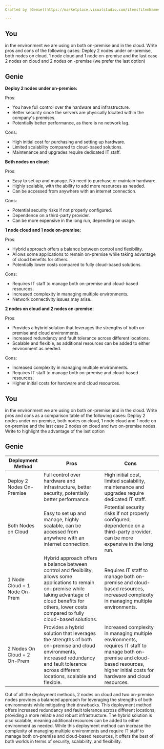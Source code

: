 ```yaml
---
Crafted by [Genie](https://marketplace.visualstudio.com/items?itemName=genieai.chatgpt-vscode)

---
```


## You

in the environment we are using on both on-premise and in the cloud. Write pros and cons of the following cases: Deploy 2 nodes under on-premise, both nodes on cloud, 1 node cloud and 1 node on-premise and the last case 2 nodes on cloud and 2 nodes on -premise (we prefer the last option)

## Genie

**Deploy 2 nodes under on-premise:**

Pros:
- You have full control over the hardware and infrastructure.
- Better security since the servers are physically located within the company's premises.
- Potentially better performance, as there is no network lag.

Cons:
- High initial cost for purchasing and setting up hardware.
- Limited scalability compared to cloud-based solutions.
- Maintenance and upgrades require dedicated IT staff.

**Both nodes on cloud:**

Pros:
- Easy to set up and manage. No need to purchase or maintain hardware.
- Highly scalable, with the ability to add more resources as needed.
- Can be accessed from anywhere with an internet connection.

Cons:
- Potential security risks if not properly configured.
- Dependence on a third-party provider.
- Can be more expensive in the long run, depending on usage.

**1 node cloud and 1 node on-premise:**

Pros:
- Hybrid approach offers a balance between control and flexibility.
- Allows some applications to remain on-premise while taking advantage of cloud benefits for others.
- Potentially lower costs compared to fully cloud-based solutions.

Cons:
- Requires IT staff to manage both on-premise and cloud-based resources.
- Increased complexity in managing multiple environments.
- Network connectivity issues may arise.

**2 nodes on cloud and 2 nodes on-premise:**

Pros:
- Provides a hybrid solution that leverages the strengths of both on-premise and cloud environments.
- Increased redundancy and fault tolerance across different locations.
- Scalable and flexible, as additional resources can be added to either environment as needed.

Cons:
- Increased complexity in managing multiple environments.
- Requires IT staff to manage both on-premise and cloud-based resources.
- Higher initial costs for hardware and cloud resources.

## You

in the environment we are using on both on-premise and in the cloud. Write pros and cons as a comparison table of the following cases: Deploy 2 nodes under on-premise, both nodes on cloud, 1 node cloud and 1 node on on-premise and the last case 2 nodes on cloud and two on-premise nodes. Write to highlight the advantage of the last option

## Genie

| Deployment Method             | Pros                                                                                                                                                                                           | Cons                                                                                                                               |
|-------------------------------|------------------------------------------------------------------------------------------------------------------------------------------------------------------------------------------------|------------------------------------------------------------------------------------------------------------------------------------|
| Deploy 2 Nodes On-Premise     | Full control over hardware and infrastructure, better security, potentially better performance.                                                                                               | High initial cost, limited scalability, maintenance and upgrades require dedicated IT staff.                                       |
| Both Nodes on Cloud           | Easy to set up and manage, highly scalable, can be accessed from anywhere with an internet connection.                                                                                           | Potential security risks if not properly configured, dependence on a third-party provider, can be more expensive in the long run.    |
| 1 Node Cloud + 1 Node On-Prem | Hybrid approach offers a balance between control and flexibility, allows some applications to remain on-premise while taking advantage of cloud benefits for others, lower costs compared to fully cloud-based solutions. | Requires IT staff to manage both on-premise and cloud-based resources, increased complexity in managing multiple environments.       |
| 2 Nodes On Cloud + 2 On-Prem  | Provides a hybrid solution that leverages the strengths of both on-premise and cloud environments, increased redundancy and fault tolerance across different locations, scalable and flexible.      | Increased complexity in managing multiple environments, requires IT staff to manage both on-premise and cloud-based resources, higher initial costs for hardware and cloud resources. |

Out of all the deployment methods, 2 nodes on cloud and two on-premise nodes provides a balanced approach for leveraging the strengths of both environments while mitigating their drawbacks. This deployment method offers increased redundancy and fault tolerance across different locations, providing a more reliable and robust infrastructure. The hybrid solution is also scalable, meaning additional resources can be added to either environment as needed. While this deployment method can increase the complexity of managing multiple environments and require IT staff to manage both on-premise and cloud-based resources, it offers the best of both worlds in terms of security, scalability, and flexibility.
